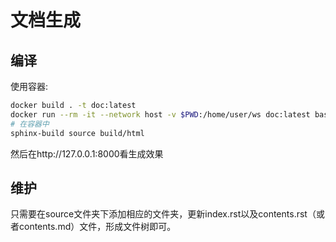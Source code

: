 # 文档生成

## 编译

使用容器:

```bash
docker build . -t doc:latest
docker run --rm -it --network host -v $PWD:/home/user/ws doc:latest bash
# 在容器中
sphinx-build source build/html
```

然后在http://127.0.0.1:8000看生成效果

## 维护

只需要在source文件夹下添加相应的文件夹，更新index.rst以及contents.rst（或者contents.md）文件，形成文件树即可。


